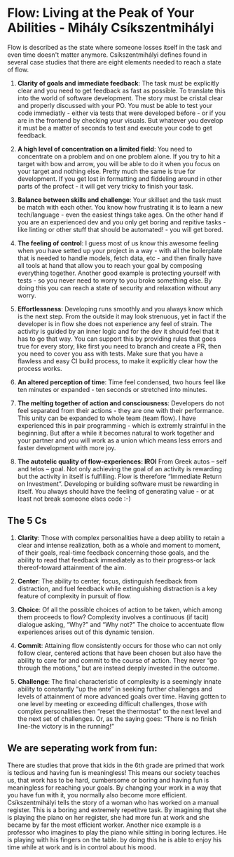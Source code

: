 # Flow: Living at the Peak of Your Abilities - Mihály Csíkszentmihályi
Flow is described as the state where someone losses itself in the task and even time doesn't matter anymore.
Csíkszentmihályi defines found in several case studies that there are eight elements needed to reach a state of flow.  
1. **Clarity of goals and immediate feedback**: The task must be explicitly clear and you need to get feedback as fast as possible. To translate this into the world of software development. The story must be cristal clear and properly discussed with your PO. You must be able to test your code immediatly - either via tests that were developed before - or if you are in the frontend by checking your visuals. But whatever you develop it must be a matter of seconds to test and execute your code to get feedback.

2. **A high level of concentration on a limited field**: You need to concentrate on a problem and on one problem alone. If you try to hit a target with bow and arrow, you will be able to do it when you focus on your target and nothing else. Pretty much the same is true for development. If you get lost in formatting and fiddeling around in other parts of the profect - it will get very tricky to finish your task.

3. **Balance between skills and challenge**: Your skillset and the task must be match with each other. You know how frustrating it is to learn a new tech/language - even the easiest things take ages. On the other hand if you are an experienced dev and you only get boring and repitive tasks - like linting or other stuff that should be automated! - you will get bored.

4. **The feeling of control**: I guess most of us know this awesome feeling when you have setted up your project in a way - with all the boilerplate that is needed to handle models, fetch data, etc - and then finally have all tools at hand that allow you to reach your goal by composing everything together. Another good example is protecting yourself with tests - so you never need to worry to you broke something else. By doing this you can reach a state of security and relaxation without any worry.

5. **Effortlessness**: Developing runs smoothly and you always know which is the next step. From the outside it may look strenuous, yet in fact if the developer is in flow she does not experience any feel of strain. The activity is guided by an inner logic and for the dev it should feel that it has to go that way. 
You can support this by providing rules that goes true for every story, like first you need to branch and create a PR, then you need to cover you ass with tests. Make sure that you have a flawless and easy CI build process, to make it explicitly clear how the process works.

6. **An altered perception of time**: Time feel condensed, two hours feel like ten minutes or expanded - ten seconds or stretched into minutes.

7. **The melting together of action and consciousness**: Developers do not feel separated from their actions - they are one with their performance. This unity can be expanded to whole team (team flow). I have experienced this in pair programming - which is extremly strainful in the beginning. But after a while it becomes natural to work together and your partner and you will work as a union which means less errors and faster development with more joy.

8. **The autotelic quality of flow-experiences: IROI** From Greek autos – self and telos – goal. Not only achieving the goal of an activity is rewarding but the activity in itself is fulfilling. Flow is therefore “Immediate Return on Investment”.
Developing or building software must be rewarding in itself. You always should have the feeling of generating value - or at least not break someone elses code :-) 

## The 5 Cs

1. **Clarity**: Those with complex personalities have a deep ability to retain a clear and intense realization, both as a whole and moment to moment, of their goals, real-time feedback concerning those goals, and the ability to read that feedback immediately as to their progress-or lack thereof-toward attainment of the aim.

2. **Center**: The ability to center, focus, distinguish feedback from distraction, and fuel feedback while extinguishing distraction is a key feature of complexity in pursuit of flow.

3. **Choice**: Of all the possible choices of action to be taken, which among them proceeds to flow? Complexity involves a continuous (if tacit) dialogue asking, “Why?” and “Why not?” The choice to accentuate flow experiences arises out of this dynamic tension.

4. **Commit**: Attaining flow consistently occurs for those who can not only follow clear, centered actions that have been chosen but also have the ability to care for and commit to the course of action. They never “go through the motions,” but are instead deeply invested in the outcome.

5. **Challenge**: The final characteristic of complexity is a seemingly innate ability to constantly “up the ante” in seeking further challenges and levels of attainment of more advanced goals over time. Having gotten to one level by meeting or exceeding difficult challenges, those with complex personalities then “reset the thermostat” to the next level and the next set of challenges. Or, as the saying goes: “There is no finish line-the victory is in the running!”

## We are seperating work from fun:

There are studies that prove that kids in the 6th grade are primed that work is tedious and having fun is meaningless! This means our society teaches us, that work has to be hard, cumbersome or boring and having fun is meaningless for reaching your goals. By changing your work in a way that you have fun with it, you normally also become more efficient. Csíkszentmihályi tells the story of a woman who has worked on a manual register. This is a boring and extremely repetitve task. By imagining that she is playing the piano on her register, she had more fun at work and she became by far the most efficient worker. Another nice example is a professor who imagines to play the piano while sitting in boring lectures. He is playing with his fingers on the table. by doing this he is able to enjoy his time while at work and is in control about his mood.
